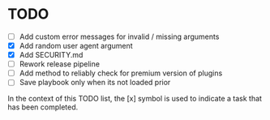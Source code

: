 # TODO

- [ ] Add custom error messages for invalid / missing arguments
- [x] Add random user agent argument
- [x] Add SECURITY.md
- [ ] Rework release pipeline
- [ ] Add method to reliably check for premium version of plugins
- [ ] Save playbook only when its not loaded prior

In the context of this TODO list, the [x] symbol is used to indicate a task that has been completed.